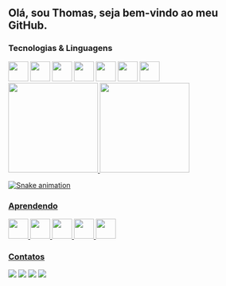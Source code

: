 ## Olá, sou Thomas, seja bem-vindo ao meu GitHub.

### Tecnologias & Linguagens

<img src="https://cdn.jsdelivr.net/gh/devicons/devicon/icons/javascript/javascript-plain.svg" height="40" width="40"/>
<img src="https://cdn.jsdelivr.net/gh/devicons/devicon/icons/java/java-original.svg" height="40" width="40" />
<img src="https://cdn.jsdelivr.net/gh/devicons/devicon/icons/html5/html5-plain.svg" height="40" width="40" />
<img src="https://cdn.jsdelivr.net/gh/devicons/devicon/icons/css3/css3-plain.svg" height="40" width="40" />
<img src="https://cdn.jsdelivr.net/gh/devicons/devicon/icons/bootstrap/bootstrap-plain.svg" height="40" width="40" />
<img src="https://cdn.jsdelivr.net/gh/devicons/devicon/icons/jquery/jquery-plain.svg" height="40" width="40" />
<img src="https://cdn.jsdelivr.net/gh/devicons/devicon/icons/git/git-plain.svg" height="40" width="40" />

<div>
<a href="https://github.com/tgo-mas">
<img height="180em" src="https://github-readme-stats.vercel.app/api/top-langs/?username=tgo-mas&layout=compact&langs_count=7&theme=dracula"/>
<img height="180em" src="https://github-readme-stats.vercel.app/api?username=tgo-mas&show_icons=true&theme=dracula&include_all_commits=true&count_private=true"/>
</div>
  
![Snake animation](https://github.com/tgo-mas/tgo-mas/blob/output/github-contribution-grid-snake.svg)

### Aprendendo

<img src="https://cdn.jsdelivr.net/gh/devicons/devicon/icons/mysql/mysql-original.svg" height="40" width="40" />
<img src="https://cdn.jsdelivr.net/gh/devicons/devicon/icons/nodejs/nodejs-plain.svg" height="40" width="40" />
<img src="https://cdn.jsdelivr.net/gh/devicons/devicon/icons/python/python-original.svg" height="40" width="40" />
<img src="https://cdn.jsdelivr.net/gh/devicons/devicon/icons/react/react-original.svg" height="40" width="40" />
<img src="https://cdn.jsdelivr.net/gh/devicons/devicon/icons/typescript/typescript-plain.svg" height="40" width="40" />

### Contatos

<div>
  <a href="https://instagram.com/tgomas.asf" target="_blank"><img src="https://img.shields.io/badge/-Instagram-%23E4405F?style=for-the-badge&logo=instagram&logoColor=white" target="_blank"></a>
  <a href = "talmeidasf@gmail.com"><img src="https://img.shields.io/badge/Gmail-D14836?style=for-the-badge&logo=gmail&logoColor=white" target="_blank"></a>
  <a href="https://www.linkedin.com/in/thomas-almeida-2999891ba/" target="_blank"><img src="https://img.shields.io/badge/-LinkedIn-%230077B5?style=for-the-badge&logo=linkedin&logoColor=white" target="_blank"></a>   
  <a href="https://replit.com/tgo-mas" target="_blank"><img src="https://img.shields.io/badge/Replit-.-green" target="_blank"/></a>
</div>
